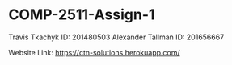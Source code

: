 # COMP-2511-Assign-1
Travis Tkachyk ID: 201480503
Alexander Tallman ID: 201656667

Website Link: https://ctn-solutions.herokuapp.com/
